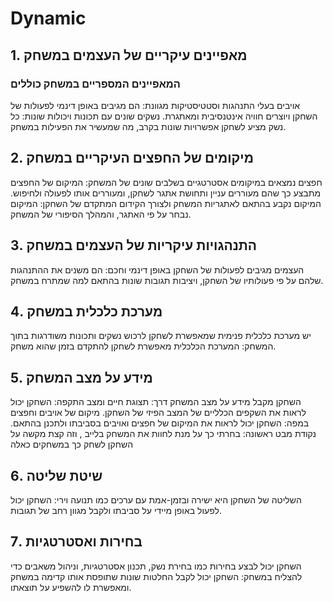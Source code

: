 # Dynamic

## 1. מאפיינים עיקריים של העצמים במשחק
### המאפיינים המספריים במשחק כוללים
אויבים בעלי התנהגות וסטטיסטיקות מגוונת: הם מגיבים באופן דינמי לפעולות של השחקן ויוצרים חוויה אינטנסיבית ומאתגרת.
נשקים שונים עם תכונות ויכולות שונות: כל נשק מציע לשחקן אפשרויות שונות בקרב, מה שמעשיר את הפעילות במשחק.

## 2. מיקומים של החפצים העיקריים במשחק
חפצים נמצאים במיקומים אסטרטגיים בשלבים שונים של המשחק: המיקום של החפצים מתבצע כך שהם מעוררים עניין ותחושת אתגר לשחקן, ומעוררים אותו לפעולה ולחיפוש.
המיקום נקבע בהתאם לאתגריות המשחק ולצורך הקידום המתקדם של השחקן: המיקום נבחר על פי האתגר, והמהלך הסיפורי של המשחק.

## 3. התנהגויות עיקריות של העצמים במשחק
העצמים מגיבים לפעולות של השחקן באופן דינמי וחכם: הם משנים את ההתנהגות שלהם על פי פעולותיו של השחקן, ויציבות תגובות שונות בהתאם למה שמתרח במשחק.

## 4. מערכת כלכלית במשחק
יש מערכת כלכלית פנימית שמאפשרת לשחקן לרכוש נשקים ותכונות משודרגות בתוך המשחק: המערכת הכלכלית מאפשרת לשחקן להתקדם בזמן שהוא משחק.

## 5. מידע על מצב המשחק
השחקן מקבל מידע על מצב המשחק דרך:
תצוגת חיים ומצב התקפה: השחקן יכול לראות את השקפים הכלליים של המצב הפיזי של השחקן.
מיקום של אויבים וחפצים במפה: השחקן יכול לראות את המיקום של חפצים ואויבים בסביבתו ולתכנן בהתאם.
נקודת מבט ראשונה:
בחרתי כך על מנת לחוות את המשחק בלייב , וזה קצת מקשה על השחקן לשחק כך במשחקים כאלה

## 6. שיטת שליטה
השליטה של השחקן היא ישירה ובזמן-אמת עם ערכים כמו תנועה וירי: השחקן יכול לפעול באופן מיידי על סביבתו ולקבל מגוון רחב של תגובות.

## 7. בחירות ואסטרטגיות
השחקן יכול לבצע בחירות כמו בחירת נשק, תכנון אסטרטגיות, וניהול משאבים כדי להצליח במשחק: השחקן יכול לקבל החלטות שונות שתופסת אותו קדימה במשחק ומאפשרת לו להשפיע על תוצאתו.
